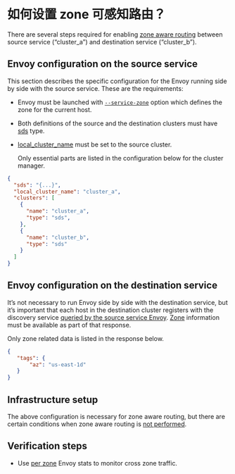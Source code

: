 # 如何设置 zone 可感知路由？

There are several steps required for enabling [zone aware routing](../intro/arch_overview/load_balancing.mdrch-overview-load-balancing-zone-aware-routing) between source service (“cluster_a”) and destination service (“cluster_b”).

## Envoy configuration on the source service

This section describes the specific configuration for the Envoy running side by side with the source service. These are the requirements:

- Envoy must be launched with [`--service-zone`](../operations/cli.html#cmdoption-service-zone) option which defines the zone for the current host.

- Both definitions of the source and the destination clusters must have [sds](../api-v1/cluster_manager/cluster.md#config-cluster-manager-type) type.

- [local_cluster_name](../api-v1/cluster_manager/cluster_manager.md#config-cluster-manager-local-cluster-name) must be set to the source cluster.

  Only essential parts are listed in the configuration below for the cluster manager.

```json
{
  "sds": "{...}",
  "local_cluster_name": "cluster_a",
  "clusters": [
    {
      "name": "cluster_a",
      "type": "sds",
    },
    {
      "name": "cluster_b",
      "type": "sds"
    }
  ]
}
```

## Envoy configuration on the destination service

It’s not necessary to run Envoy side by side with the destination service, but it’s important that each host in the destination cluster registers with the discovery service [queried by the source service Envoy](../api-v1/cluster_manager/sds.md#config-cluster-manager-sds-api). [Zone](../api-v1/cluster_manager/sds.md#config-cluster-manager-sds-api-host) information must be available as part of that response.

Only zone related data is listed in the response below.

```json
{
   "tags": {
       "az": "us-east-1d"
   }
}
```

## Infrastructure setup

The above configuration is necessary for zone aware routing, but there are certain conditions when zone aware routing is [not performed](../intro/arch_overview/load_balancing.md#arch-overview-load-balancing-zone-aware-routing-preconditions).

## Verification steps

- Use [per zone](../configuration/cluster_manager/cluster_stats.md#config-cluster-manager-cluster-per-az-stats) Envoy stats to monitor cross zone traffic.